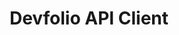 ---
  title: Devfolio API Client
  description: The Devfolio API Client is an API client built with NestJS, supporting both GraphQL and REST API interfaces. It allows users to interact with the Devfolio Application via API and integrate it with their frontend application. It uses Swagger and Apollo Playground for API documentation and testing.
  release: 2025
  tags: ["nest.js", "typescript", "api", "prisma", "rest", "graphql"]
  job: backend
---